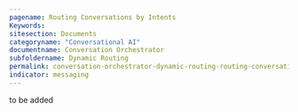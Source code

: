 ```yaml
---
pagename: Routing Conversations by Intents
Keywords:
sitesection: Documents
categoryname: "Conversational AI"
documentname: Conversation Orchestrator
subfoldername: Dynamic Routing
permalink: conversation-orchestrator-dynamic-routing-routing-conversations-by-intents.html
indicator: messaging
---
```


to be added